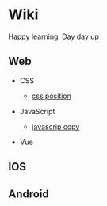 # Wiki

Happy learning, Day day up 
 
  
 
## Web

* CSS
	* [css position](https://jsfiddle.net/coderme/cL0tjyq5/125/)
		

* JavaScript 	
	* [javascrip copy](https://segmentfault.com/a/1190000015009032)

* Vue










## IOS









## Android
 
 


